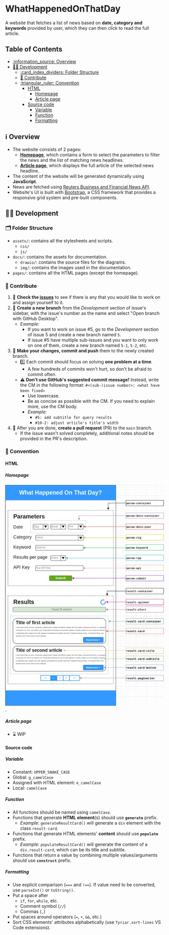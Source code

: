 # WhatHappenedOnThatDay

A website that fetches a list of news based on **date, category and keywords** provided by user, which they can then click to read the full article.

## Table of Contents

- [:information\_source: Overview](#information_source-overview)
- [:technologist: Development](#technologist-development)
	- [:card\_index\_dividers: Folder Structure](#card_index_dividers-folder-structure)
	- [:handshake: Contribute](#handshake-contribute)
	- [:triangular\_ruler: Convention](#triangular_ruler-convention)
		- [HTML](#html)
			- [Homepage](#homepage)
			- [Article page](#article-page)
		- [Source code](#source-code)
			- [Variable](#variable)
			- [Function](#function)
			- [Formatting](#formatting)

## :information_source: Overview

- The website consists of 2 pages:
	- [**Homepage**](homepage.html), which contains a form to select the parameters to filter the news and the list of matching news headlines.
	- [**Article page**](pages/article.html), which displays the full article of the selected news headline.
- The content of the website will be generated dynamically using **JavaScript**.
- News are fetched using [Reuters Business and Financial News API](https://rapidapi.com/makingdatameaningful/api/reuters-business-and-financial-news).
- Website's UI is built with [Bootstrap](https://getbootstrap.com/), a CSS framework that provides a responsive grid system and pre-built components.

## :technologist: Development

### :card_index_dividers: Folder Structure

- `assets/`: contains all the stylesheets and scripts.
	- `css/`
	- `js/`
- `docs/`: contains the assets for documentation.
	- `drawio/`: contains the source files for the diagrams.
	- `img/`: contains the images used in the documentation.
- `pages/`: contains all the HTML pages (except the homepage).

### :handshake: Contribute

1. :mag_right: **Check the [issues](https://github.com/itsdmd/CS201-Final/issues)** to see if there is any that you would like to work on and assign yourself to it.
2. :herb: **Create a new branch** from the _Development_ section of issue's sidebar, with the issue's number as the name and select "Open branch with GitHub Desktop".
	- _Example:_
		- If you want to work on issue #5, go to the _Development_ section of issue 5 and create a new branch named `5`.
		- If issue #5 have multiple sub-issues and you want to only work on one of them, create a new branch named `5-1`, `5-2`, etc.
3. :memo: **Make your changes, commit and push** them to the newly created branch.
	- :one: Each commit should focus on solving **one problem at a time**.
		- A few hundreds of commits won't hurt, so don't be afraid to commit often.
	- :warning: **Don't use GitHub's suggested commit message!** Instead, write the CM in the following format: `#<(sub-)issue number>: <what have been fixed>`
		- Use lowercase.
		- Be as concise as possible with the CM. If you need to explain more, use the CM body.
		- _Example:_
			- `#5: add subtitle for query results`
			- `#10-2: adjust article's title's width`
4. :postbox: After you are done, **create a pull request** (PR) to the `main` branch.
	- If the issue wasn't solved completely, additional notes should be provided in the PR's description.

### :triangular_ruler: Convention

#### HTML

##### Homepage

![homepage-layout](docs/img/homepage-layout.jpg).

##### Article page

- :hourglass: WIP

#### Source code

##### Variable

- Constant: `UPPER_SNAKE_CASE`
- Global: `g_camelCase`
- Assigned with HTML element: `e_camelCase`
- Local: `camelCase`

##### Function

- All functions should be named using `camelCase`.
- Functions that generate **HTML element**(s) should use **`generate`** prefix.
	- _Example:_ `generateResultCard()` will generate a `div` element with the class `result-card`.
- Functions that generate HTML elements' **content** should use **`populate`** prefix.
	- _Example:_ `populateResultCard()` will generate the content of a `div.result-card`, which can be its title and subtitle.
- Functions that return a value by combining multiple values/arguments should use **`construct`** prefix.

##### Formatting

- Use explicit comparison (`===` and `!==`). If value need to be converted, use `parseInt()` or `toString()`.
- Put a space after
	- `if`, `for`, `while`, etc.
	- Comment symbol (`//`)
	- Commas (`,`)
- Put spaces around operators (`=`, `+`, `&&`, etc.)
- Sort CSS elements' attributes alphabetically (use `Tyriar.sort-lines` VS Code extensions).

